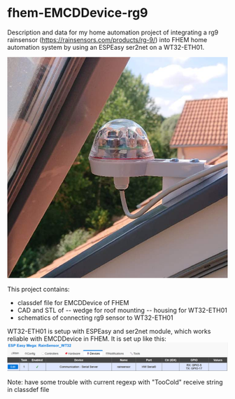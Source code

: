 # fhem-EMCDDevice-rg9

Description and data for my home automation project of integrating a rg9 rainsensor (https://rainsensors.com/products/rg-9/) into FHEM home automation system by using an ESPEasy ser2net on a WT32-ETH01.

![rg9 rainsensor mounted on roof window](blob/rg9_rainsensor_roof.jpg)

This project contains:
- classdef file for EMCDDevice of FHEM
- CAD and STL of
-- wedge for roof mounting
-- housing for WT32-ETH01 
- schematics of connecting rg9 sensor to WT32-ETH01

WT32-ETH01 is setup with ESPEasy and ser2net module, which works reliable with EMCDDevice in FHEM.
It is set up like this:
![EasyESP settings](blob/WT32_ser2net_settings.png)


Note: have some trouble with current regexp with "TooCold" receive string in classdef file
